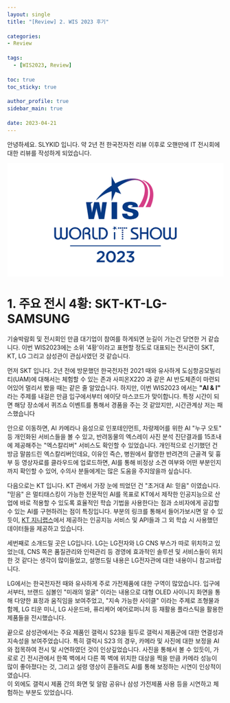 ```yaml
---
layout: single
title: "[Review] 2. WIS 2023 후기"

categories:
- Review

tags:
  - [WIS2023, Review]

toc: true
toc_sticky: true

author_profile: true
sidebar_main: true

date: 2023-04-21
---
```


안녕하세요. SLYKID 입니다. 약 2년 전 한국전자전 리뷰 이후로 오핸만에 IT 전시회에 대한 리뷰를 작성하게 되었습니다.

![1_wis2023_logo.jpg](/images/2023-04-21-review-chapter2-wis2023_review/1_wis2023_logo.jpg)

# 1. 주요 전시 4황: SKT-KT-LG-SAMSUNG

기술박람회 및 전시회인 만큼 대기업이 참여를 하게되면 눈길이 가는건 당연한 거 같습니다. 이번 WIS2023에는 소위 '4황'이라고 표현할 정도로 대표되는 전시관이 SKT, KT, LG 그리고 삼성관이 관심사였던 것 같습니다.

먼저 SKT 입니다. 2년 전에 방문했던 한국전자전 2021 때와 유사하게 도심항공모빌리티(UAM)에 대해서는 체험할 수 있는 존과 사피온X220 과 같은 AI 반도체존이 마련되어있어 멀리서 봤을 때는 같은 줄 알았습니다.
하지만, 이번 WIS2023 에서는 <b>"AI & I"</b> 라는 주제를 내걸은 만큼 입구에서부터 에이닷 마스코드가 맞이합니다. 특정 시간이 되면 해당 장소에서 퀴즈쇼 이벤트를 통해서 경품을 주는 것 같았지만, 시간관계상 저는 패스했습니다<br>

안으로 이동하면, AI 카메라나 음성으로 인포테인먼트, 차량제어를 위한 AI "누구 오토" 등 개인화된 서비스들을 볼 수 있고, 반려동물의 엑스레이 사진 분석 진단결과를 15초내에 제공해주는 "엑스칼리버" 서비스도 확인할 수 있었습니다.
개인적으로 신기했던 건 방금 말씀드린 엑스칼리버인데요, 이유인 즉슨, 병원에서 촬영한 반려견의 근골격 및 흉부 등 영상자료를 클라우드에 업로드하면, AI를 통해 비정상 소견 여부와 어떤 부분인지까지 확인할 수 있어, 수의사 분들에게는 많은 도움을 주지않을까 싶습니다.

다음으로는 KT 입니다. KT 관에서 가장 눈에 띄었던 건 "초거대 AI: 믿음" 이였습니다. "믿음" 은 멀티태스킹이 가능한 전문적인 AI를 목표로 KT에서 제작한 인공지능으로 산업에 바로 적용할 수 있도록 효율적인 학습 기법을 사용한다는 점과 소비자에게 공감할 수 있는 AI를 구현하려는 점이 특징입니다.
부분의 링크를 통해서 들어가보시면 알 수 있듯이, [KT 지니랩스](https://genielabs.ai/main/genielabs/index)에서 제공하는 인공지능 서비스 및 API들과 그 외 학습 시 사용했던 데이터들을 제공하고 있습니다.

세번째로 소개드릴 곳은 LG입니다. LG는 LG전자와 LG CNS 부스가 따로 위치하고 있었는데, CNS 쪽은 품질관리와 인력관리 등 경영에 효과적인 솔루션 및 서비스들이 위치한 것 같다는 생각이 많이들었고, 설명드릴 내용은 LG전자관에 대한 내용이니 참고바랍니다.

LG에서는 한국전자전 때와 유사하게 주로 가전제품에 대한 구역이 많았습니다. 입구에서부터, 브랜드 심볼인 "미래의 얼굴" 이라는 내용으로 대형 OLED 사이니지 화면을 통해 다양한 표정과 움직임을 보여주었고, "지속 가능한 사이클" 이라는 주제로 조형물과 함께, LG 티운 미니, LG 사운드바, 퓨리케어 에어로퍼니처 등 재활용 플라스틱을 활용한 제품들을 전시했습니다.


끝으로 삼성관에서는 주요 제품인 갤럭시 S23을 필두로 갤럭시 제품군에 대한 연결성과 지속성을 보여주었습니다. 특히 갤럭시 S23 의 경우, 카메라 및 사진에 대한 보정을 AI와 접목하여 전시 및 시연하였던 것이 인상깊었습니다. 사진을 통해서 볼 수 있듯이, 가로로 긴 전시관에서 한쪽 벽에서 다른 쪽 벽에 위치한 대상을 찍을 만큼 카메라 성능이 많이 좋아졌다는 것, 그리고 설령 영상이 흔들려도 AI를 통해 보정하는 시연이 인상적이였습니다. <br>
이 외에도 갤럭시 제품 간의 화면 및 알람 공유나 삼성 가전제품 사용 등을 시연하고 체험하는 부분도 있었습니다.
